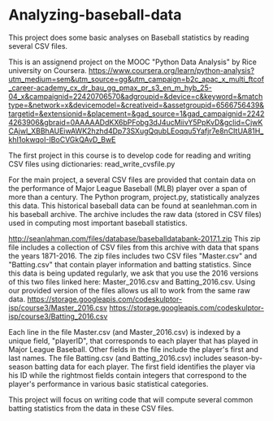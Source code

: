 # Analyzing-baseball-data
This project does some basic analyses on Baseball statistics by reading several CSV files. 

This is an assignend project on the MOOC "Python Data Analysis" by Rice university on Coursera.
https://www.coursera.org/learn/python-analysis?utm_medium=sem&utm_source=gg&utm_campaign=b2c_apac_x_multi_ftcof_career-academy_cx_dr_bau_gg_pmax_pr_s3_en_m_hyb_25-04_x&campaignid=22420706570&adgroupid=&device=c&keyword=&matchtype=&network=x&devicemodel=&creativeid=&assetgroupid=6566756439&targetid=&extensionid=&placement=&gad_source=1&gad_campaignid=22424263906&gbraid=0AAAAADdKX6bPFobg3dJ4ucMiivY5PpKvD&gclid=CjwKCAjwl_XBBhAUEiwAWK2hzhd4Dp73SXugQqubLEoqqu5Yafjr7e8nCItUA81H_khI1okwqoI-IBoCVGkQAvD_BwE

The first project in this course is to develop code for reading and writing CSV files using dictionaries:
read_write_cvsfile.py

For the main project, a several CSV files are provided that contain data on the performance of 
Major League Baseball (MLB) player over a span of more than a century. The Python program, project.py, statistically analyzes this data. This historical baseball data can be found at seanlehman.com in his baseball archive. The archive includes the raw data (stored in CSV files) used in computing most important baseball statistics.

http://seanlahman.com/files/database/baseballdatabank-2017.1.zip
This zip file includes a collection of CSV files from this archive with data that spans the years 1871-2016. The zip files includes two CSV files "Master.csv" and "Batting.csv" that contain player information and batting statistics. Since this data is being updated regularly, we ask that you use the 2016 versions of this two files linked here: 
Master_2016.csv and  Batting_2016.csv. Using our provided version of the files allows us all to work from the same raw data.
https://storage.googleapis.com/codeskulptor-isp/course3/Master_2016.csv
https://storage.googleapis.com/codeskulptor-isp/course3/Batting_2016.csv


Each line in the file Master.csv (and Master_2016.csv) is indexed by a unique field, "playerID", that corresponds to each player that has played in Major League Baseball.  Other fields in the file include the player's first and last names.  The file Batting.csv (and Batting_2016.csv) includes season-by-season batting data for each player. The first field identifies the player via his ID while the rightmost fields contain integers that correspond to the player's performance in various basic statistical categories.

This project will focus on writing code that will compute several common batting statistics from the data in these CSV files.